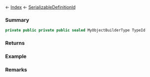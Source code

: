 ← [Index](Api-Index) ← [SerializableDefinitionId](VRage.ObjectBuilders.SerializableDefinitionId)

### Summary

```csharp
private public private public sealed MyObjectBuilderType TypeId
```

### Returns

### Example

### Remarks

